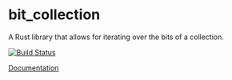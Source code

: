 # bit_collection

A Rust library that allows for iterating over the bits of a collection.

[![Build Status](https://travis-ci.org/nvzqz/bit-collection-rs.svg?branch=master)](https://travis-ci.org/nvzqz/bit-collection-rs)

[Documentation](https://docs.rs/bit_collection/)
